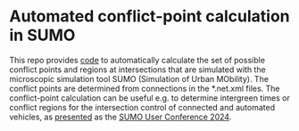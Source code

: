 # Automated conflict-point calculation in SUMO
This repo provides [code](automated_conflictpoint_calculation.ipynb) to automatically calculate the set of possible conflict points and regions at intersections that are simulated with the microscopic simulation tool SUMO (Simulation of Urban MObility). 
The conflict points are determined from connections in the *.net.xml files. 
The conflict-point calculation can be useful e.g. to determine intergreen times or conflict regions for the intersection control of connected and automated vehicles, as [presented](automated_conflictpoint_calculation.ipynb) as the [SUMO User Conference 2024](https://eclipse.dev/sumo/2024/).
